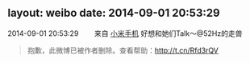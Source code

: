 layout: weibo
date: 2014-09-01 20:53:29
---
2014-09-01 20:53:29  &nbsp;&nbsp;&nbsp;&nbsp;&nbsp;&nbsp; 来自 <a href="http://app.weibo.com/t/feed/22zMnn" rel="nofollow">小米手机</a>
好想和她们Talk～@52Hz的走兽 
>  抱歉，此微博已被作者删除。查看帮助：http://t.cn/Rfd3rQV
